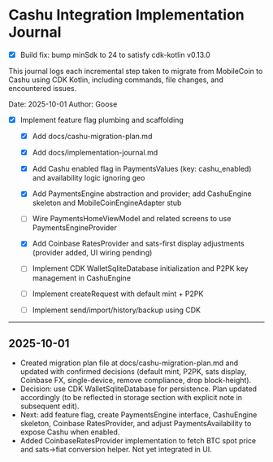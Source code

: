 # Cashu Integration Implementation Journal

- [x] Build fix: bump minSdk to 24 to satisfy cdk-kotlin v0.13.0

This journal logs each incremental step taken to migrate from MobileCoin to Cashu using CDK Kotlin, including commands, file changes, and encountered issues.

Date: 2025-10-01
Author: Goose
- [x] Implement feature flag plumbing and scaffolding
  - [x] Add docs/cashu-migration-plan.md
  - [x] Add docs/implementation-journal.md
  - [x] Add Cashu enabled flag in PaymentsValues (key: cashu_enabled) and availability logic ignoring geo
  - [x] Add PaymentsEngine abstraction and provider; add CashuEngine skeleton and MobileCoinEngineAdapter stub
  - [ ] Wire PaymentsHomeViewModel and related screens to use PaymentsEngineProvider
  - [x] Add Coinbase RatesProvider and sats-first display adjustments (provider added, UI wiring pending)
  - [ ] Implement CDK WalletSqliteDatabase initialization and P2PK key management in CashuEngine
  - [ ] Implement createRequest with default mint + P2PK
  - [ ] Implement send/import/history/backup using CDK


---

## 2025-10-01

- Created migration plan file at docs/cashu-migration-plan.md and updated with confirmed decisions (default mint, P2PK, sats display, Coinbase FX, single-device, remove compliance, drop block-height).
- Decision: use CDK WalletSqliteDatabase for persistence. Plan updated accordingly (to be reflected in storage section with explicit note in subsequent edit).
- Next: add feature flag, create PaymentsEngine interface, CashuEngine skeleton, Coinbase RatesProvider, and adjust PaymentsAvailability to expose Cashu when enabled.
- Added CoinbaseRatesProvider implementation to fetch BTC spot price and sats->fiat conversion helper. Not yet integrated in UI.
